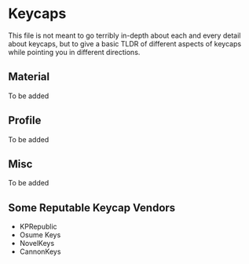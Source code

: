 # Keycaps

This file is not meant to go terribly in-depth about each and every detail about keycaps, but to give a basic TLDR of different aspects of keycaps while pointing you in different directions.

## Material

To be added

## Profile

To be added

## Misc

To be added

## Some Reputable Keycap Vendors

- KPRepublic
- Osume Keys
- NovelKeys
- CannonKeys
